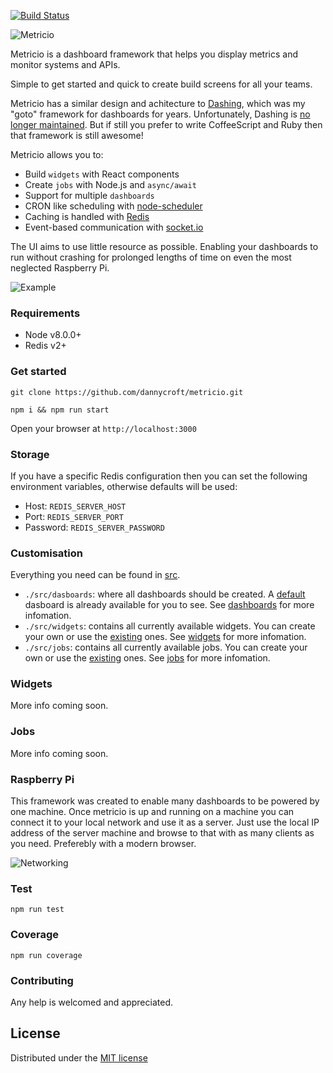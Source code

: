 [![Build Status](https://semaphoreci.com/api/v1/dannycroft/metricio/branches/master/badge.svg)](https://semaphoreci.com/dannycroft/metricio)

![Metricio](./src/assets/logo.png)

Metricio is a dashboard framework that helps you display metrics and monitor systems and APIs.

Simple to get started and quick to create build screens for all your teams.

Metricio has a similar design and achitecture to [Dashing](http://dashing.io/), which was my "goto" framework for dashboards for years. Unfortunately, Dashing is [no longer maintained](https://github.com/Shopify/dashing/issues/711). But if still you prefer to write CoffeeScript and Ruby then that framework is still awesome!

Metricio allows you to:

- Build `widgets` with React components
- Create `jobs` with Node.js and `async/await`
- Support for multiple `dashboards`
- CRON like scheduling with [node-scheduler](https://github.com/node-schedule/node-schedule)
- Caching is handled with [Redis](https://redis.io/)
- Event-based communication with [socket.io](https://socket.io/)

The UI aims to use little resource as possible. Enabling your dashboards to run without crashing for prolonged lengths of time on even the most neglected Raspberry Pi.

![Example](./src/assets/metricio.gif)

### Requirements

- Node v8.0.0+
- Redis v2+

### Get started

```
git clone https://github.com/dannycroft/metricio.git
```

```
npm i && npm run start
```

Open your browser at `http://localhost:3000`

### Storage

If you have a specific Redis configuration then you can set the following environment variables, otherwise defaults will be used:

- Host: `REDIS_SERVER_HOST`
- Port: `REDIS_SERVER_PORT`
- Password: `REDIS_SERVER_PASSWORD`

### Customisation

Everything you need can be found in [src](./src).

- `./src/dasboards`: where all dashboards should be created. A [default](./src/dashboard.jsx) dasboard is already available for you to see. See [dashboards](#dashboards) for more infomation.
- `./src/widgets`: contains all currently available widgets. You can create your own or use the [existing](./src/widgets) ones. See [widgets](#widgets) for more infomation.
- `./src/jobs`: contains all currently available jobs. You can create your own or use the [existing](./src/jobs) ones.  See [jobs](#jobs) for more infomation.

### Widgets

More info coming soon.

### Jobs

More info coming soon.

### Raspberry Pi

This framework was created to enable many dashboards to be powered by one machine. Once metricio is up and running on a machine you can connect it to your local network and use it as a server. Just use the local IP address of the server machine and browse to that with as many clients as you need. Preferebly with a modern browser.

![Networking](./src/assets/clients.png)

### Test

```
npm run test
```

### Coverage

```
npm run coverage
```

### Contributing

Any help is welcomed and appreciated.

## License
Distributed under the [MIT license](LICENSE)
